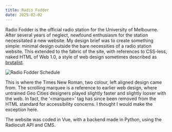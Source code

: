 ```yaml
---
title: Radio Fodder
date: 2025-02-02
---
```


Radio Fodder is the official radio station for the University of Melbourne. After several years of neglect, newfound enthusiasm for the station necessitated a new website. My design brief was to create something simple: minimal design outside the bare necessities of a radio station website. This extended to the fabric of the site, with references to CSS-less, naked HTML of Web 1.0, a style of web design sometimes described as [brutalist](https://brutalist-web.design/).

![Radio Fodder Schedule](/images/interactive/radiofodder2.png)

This is where the Times New Roman, two colour, left aligned design came from. The scrolling marquee is a reference to earlier web design, where untrained Geo Cities designers played slightly faster and slightly looser with the web. In fact, the ‘&lt;marquee>’ tag has since been removed from the HTML standard for accessibility concerns. I thought I would make the exception here. 

The website was coded in Vue, with a backend made in Python, using the Radiocult API and CMS.
